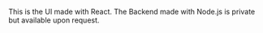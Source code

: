 This is the UI made with React. The Backend made with Node.js is private but available upon request.
